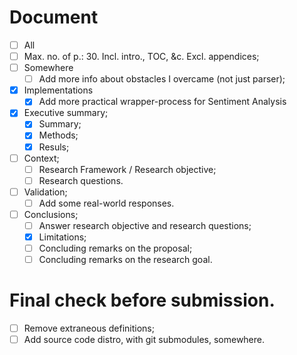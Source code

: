 # Document

- [ ]  All
  - [ ] Max. no. of p.: 30. Incl. intro., TOC, &c. Excl. appendices;
- [ ] Somewhere
  - [ ] Add more info about obstacles I overcame (not just parser);
- [x] Implementations
  - [x] Add more practical wrapper-process for Sentiment Analysis
- [x] Executive summary;
  - [x] Summary;
  - [x] Methods;
  - [x] Resuls;
- [ ] Context;
  - [ ] Research Framework / Research objective;
  - [ ] Research questions.
- [ ] Validation;
  - [ ] Add some real-world responses.
- [ ] Conclusions;
  - [ ] Answer research objective and research questions;
  - [x] Limitations;
  - [ ] Concluding remarks on the proposal;
  - [ ] Concluding remarks on the research goal.

# Final check before submission.

- [ ] Remove extraneous definitions;
- [ ] Add source code distro, with git submodules, somewhere.
